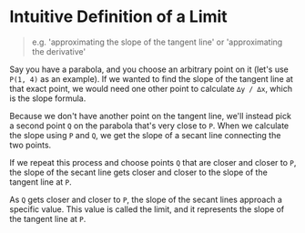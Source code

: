 
# Intuitive Definition of a Limit 

  > e.g. 'approximating the slope of the tangent line' or 'approximating 
  > the derivative'

  Say you have a parabola, and you choose an arbitrary point on it 
  (let's use `P(1, 4)` as an example). If we wanted to find the slope of 
  the tangent line at that exact point, we would need one other point to
  calculate `∆y / ∆x`, which is the slope formula.

  Because we don't have another point on the tangent line, we'll instead
  pick a second point `Q` on the parabola that's very close to `P`. When 
  we calculate the slope using `P` and `Q`, we get the slope of a secant 
  line connecting the two points.

  If we repeat this process and choose points `Q` that are closer and
  closer to `P`, the slope of the secant line gets closer and closer to
  the slope of the tangent line at `P`.

  As `Q` gets closer and closer to `P`, the slope of the secant lines
  approach a specific value. This value is called the limit, and it
  represents the slope of the tangent line at `P`.
